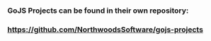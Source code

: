 ### GoJS Projects can be found in their own repository:
### https://github.com/NorthwoodsSoftware/gojs-projects
